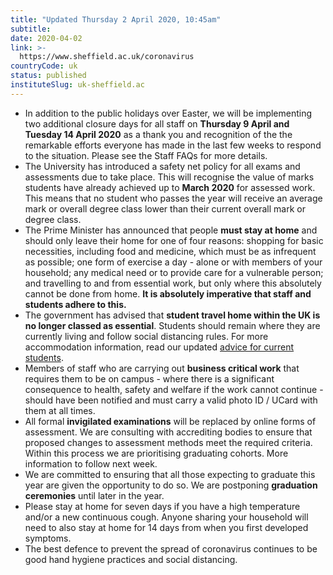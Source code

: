 ```yaml
---
title: "Updated Thursday 2 April 2020, 10:45am"
subtitle: 
date: 2020-04-02
link: >-
  https://www.sheffield.ac.uk/coronavirus
countryCode: uk
status: published
instituteSlug: uk-sheffield.ac
---
```

  * In addition to the public holidays over Easter, we will be implementing two additional closure days for all staff on **Thursday 9 April and Tuesday 14 April 2020** as a thank you and recognition of the the remarkable efforts everyone has made in the last few weeks to respond to the situation. Please see the Staff FAQs for more details.
  * The University has introduced a safety net policy for all exams and assessments due to take place. This will recognise the value of marks students have already achieved up to **March 2020** for assessed work. This means that no student who passes the year will receive an average mark or overall degree class lower than their current overall mark or degree class.  
  * The Prime Minister has announced that people **must stay at home** and should only leave their home for one of four reasons: shopping for basic necessities, including food and medicine, which must be as infrequent as possible; one form of exercise a day - alone or with members of your household; any medical need or to provide care for a vulnerable person; and travelling to and from essential work, but only where this absolutely cannot be done from home. **It is absolutely imperative that staff and students adhere to this.**
  * The government has advised that **student travel home within the UK is no longer classed as essential**. Students should remain where they are currently living and follow social distancing rules. For more accommodation information, read our updated [advice for current students](https://www.sheffield.ac.uk/coronavirus/faqs/students).
  * Members of staff who are carrying out **business critical work** that requires them to be on campus - where there is a significant consequence to health, safety and welfare if the work cannot continue - should have been notified and must carry a valid photo ID / UCard with them at all times.
  * All formal **invigilated examinations** will be replaced by online forms of assessment. We are consulting with accrediting bodies to ensure that proposed changes to assessment methods meet the required criteria. Within this process we are prioritising graduating cohorts. More information to follow next week.
  * We are committed to ensuring that all those expecting to graduate this year are given the opportunity to do so. We are postponing **graduation ceremonies** until later in the year.
  * Please stay at home for seven days if you have a high temperature and/or a new continuous cough. Anyone sharing your household will need to also stay at home for 14 days from when you first developed symptoms.
  * The best defence to prevent the spread of coronavirus continues to be good hand hygiene practices and social distancing.


